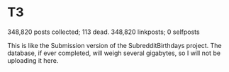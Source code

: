 T3
========

348,820 posts collected; 113 dead.
348,820 linkposts; 0 selfposts

This is like the Submission version of the SubredditBirthdays project. The database, if ever completed, will weigh several gigabytes, so I will not be uploading it here.